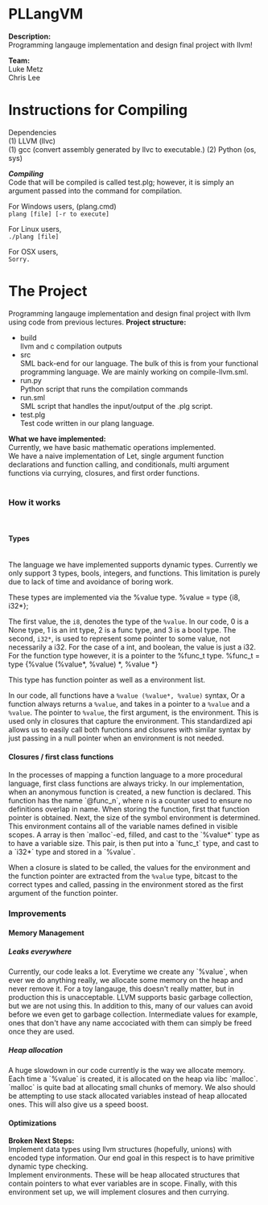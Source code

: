 PLLangVM
========
<b>Description:</b><br>
Programming langauge implementation and design final project with llvm!

<b>Team:</b><br>
Luke Metz<br>
Chris Lee<br>



Instructions for Compiling
===========================

Dependencies<br>
(1) LLVM  (llvc)<br>
(1) gcc (convert assembly generated by llvc to executable.)
(2) Python (os, sys)<br>

<b><i>Compiling</i></b><br>
Code that will be compiled is called test.plg; however, it is simply an argument passed into the command for compilation.

For Windows users, (plang.cmd)<br>
`plang [file] [-r to execute]`

For Linux users, <br>
`./plang [file]`

For OSX users, <br>
`Sorry.`


The Project
==========================
Programming langauge implementation and design final project with llvm using code from previous lectures.
<b>Project structure:</b><br>
<ul>
<li>build</li>
 llvm and c compilation outputs<br>
<li>src</li>
 SML back-end for our language. The bulk of this is from your functional
programming language. We are mainly working on compile-llvm.sml.<br>
<li>run.py</li>
 Python script that runs the compilation commands<br>
<li>run.sml</li>
 SML script that handles the input/output of the .plg script. <br>
<li>test.plg</li>
 Test code written in our plang language. <br>
 </ul>

<b>What we have implemented:</b><br>
Currently, we have basic mathematic operations implemented.<br>
We have a naive implementation of Let, single argument function declarations and function calling, and conditionals, multi argument functions via currying, closures, and first order functions.<br>
<br>
<h3> How it works </h3> </br>
<h4> Types </h4> </br>
The language we have implemented supports dynamic types. Currently we
only support 3 types, bools, integers, and functions. This limitation is
purely due to lack of time and avoidance of boring work.

These types are implemented via the %value type.
    %value = type {i8, i32*};

The first value, the `i8`, denotes the type of the `%value`. In our
code, 0 is a None type, 1 is an int type, 2 is a func type, and 3 is a
bool type. The second, `i32*`, is used to represent some pointer to some value, not necessarily a i32. For the case of a int, and boolean, the value is just a i32. For the function type however, it is a pointer to the %func_t type.
    %func_t = type {%value (%value*, %value) *, %value *}

This type has function pointer as well as a environment list.

In our code, all functions have a `%value (%value*, %value)` syntax, Or a
function always returns a `%value`, and takes in a pointer to a `%value`
and a `%value`. The pointer to `%value`, the first argument, is the
environment. This is used only in closures that capture the environment.
This standardized api allows us to easily call both functions and
closures with similar syntax by just passing in a null pointer when an
environment is not needed.

<h4> Closures / first class functions </h4>
In the processes of mapping a function language to a more procedural
language, first class functions are always tricky. In our
implementation, when an anonymous function is created, a new function is
declared. This function has the name `@func_n`, where n is a counter
used to ensure no definitions overlap in name. When storing the
function, first that function pointer is obtained. Next, the size of the symbol environment is determined. This environment contains all of the variable names defined in visible
scopes. A array is then `malloc`-ed, filled, and cast to the `%value*`
type as to have a variable size. This pair, is then put into a `func_t`
type, and cast to a `i32*` type and stored in a `%value`.

When a closure is slated to be called, the values for the environment
and the function pointer are extracted from the `%value` type, bitcast
 to the correct types and called, passing in the environment stored as
the first argument of the function pointer.

<h3> Improvements </h3>
<h4>Memory Management</h4>
<h5> Leaks everywhere </h5>
Currently, our code leaks a lot. Everytime we create any `%value`, when
ever we do anything really, we allocate some memory on the heap and
never remove it. For a toy langauge, this doesn't really matter, but in
production this is unacceptable. LLVM supports basic garbage collection,
but we are not using this. In addition to this, many of our values can
avoid before we even get to garbage collection. Intermediate values for
example, ones that don't have any name accociated with them can simply
be freed once they are used.
<h5> Heap allocation </h5>
A huge slowdown in our code currently is the way we allocate memory.
Each time a `%value` is created, it is allocated on the heap via libc
`malloc`. `malloc` is quite bad at allocating small chunks of memory. We
also should be attempting to use stack allocated variables instead of
heap allocated ones. This will also give us a speed boost.

<h4> Optimizations </h4>
<b> Broken </b>
<b>Next Steps:</b><br>
Implement data types using llvm structures (hopefully, unions) with encoded type information. Our end goal in this respect is to have primitive dynamic type checking.<br>
Implement environments. These will be heap allocated structures that
contain pointers to what ever variables are in scope.
Finally, with this environment set up, we will implement closures and then currying. <br>
